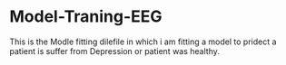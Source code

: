 # Model-Traning-EEG


This is the Modle fitting dilefile in which i am fitting a model to pridect a patient is suffer from Depression or patient was healthy.
